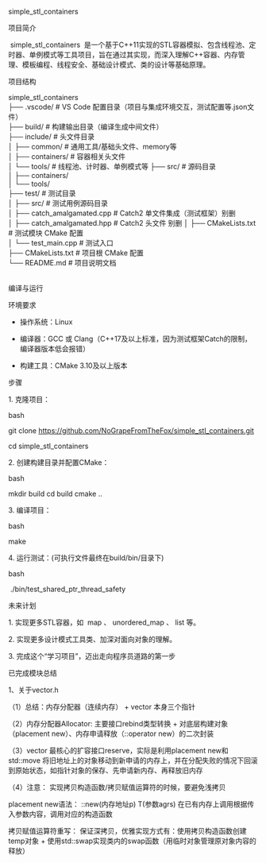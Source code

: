 simple_stl_containers
 
项目简介
 
 simple_stl_containers  是一个基于C++11实现的STL容器模拟、包含线程池、定时器、单例模式等工具项目，旨在通过其实现，而深入理解C++容器、内存管理、模板编程、线程安全、基础设计模式、类的设计等基础原理。
 
项目结构
  
simple_stl_containers  
├── .vscode/          # VS Code 配置目录（项目与集成环境交互，测试配置等.json文件）  
├── build/            # 构建输出目录（编译生成中间文件）  
├── include/          # 头文件目录  
│   ├── common/       # 通用工具/基础头文件、memory等  
│   ├── containers/   # 容器相关头文件   
│   └── tools/        # 线程池、计时器、单例模式等
├── src/              # 源码目录  
│   ├── containers/    
│   └── tools/          
├── test/                     # 测试目录  
│   ├── src/                  # 测试用例源码目录  
│   ├── catch_amalgamated.cpp # Catch2 单文件集成（测试框架）别删  
│   ├── catch_amalgamated.hpp # Catch2 头文件  别删
│   ├── CMakeLists.txt        # 测试模块 CMake 配置  
│   └── test_main.cpp         # 测试入口  
├── CMakeLists.txt    # 项目根 CMake 配置  
└── README.md         # 项目说明文档  
 
 
编译与运行
 
环境要求
 
- 操作系统：Linux

- 编译器：GCC 或 Clang（C++17及以上标准，因为测试框架Catch的限制，编译器版本低会报错）

- 构建工具：CMake 3.10及以上版本
 
步骤
 
1. 克隆项目：
 
bash
  
git clone https://github.com/NoGrapeFromTheFox/simple_stl_containers.git

cd simple_stl_containers
 
 
2. 创建构建目录并配置CMake：
 
bash
  
mkdir build
cd build
cmake ..
 
 
3. 编译项目：
 
bash
  
make
 
 
4. 运行测试：(可执行文件最终在build/bin/目录下)
 
bash

 ./bin/test_shared_ptr_thread_safety
 
未来计划
 
1. 实现更多STL容器，如  map 、 unordered_map 、 list 等。

2. 实现更多设计模式工具类、加深对面向对象的理解。

3. 完成这个“学习项目”，迈出走向程序员道路的第一步

已完成模块总结

1、关于vector.h

（1）总结：内存分配器（连续内存） + vector 本身三个指针

（2）内存分配器Allocator: 主要接口rebind类型转换 + 对底层构建对象（placement new）、内存申请释放（::operator new）的二次封装

（3）vector 最核心的扩容接口reserve，实际是利用placement new和std::move 将旧地址上的对象移动到新申请的内存上，并在分配失败的情况下回滚到原始状态，如指针对象的保存、先申请新内存、再释放旧内存

（4）注意： 实现拷贝构造函数/拷贝赋值运算符的时候，要避免浅拷贝

placement new语法： ::new(内存地址p) T(参数agrs) 在已有内存上调用根据传入参数内容，调用对应的构造函数

拷贝赋值运算符重写： 保证深拷贝，优雅实现方式有：使用拷贝构造函数创建temp对象 + 使用std::swap实现类内的swap函数（用临时对象管理原对象内容的释放）


